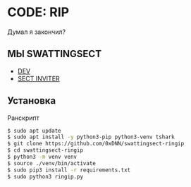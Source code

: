 
# CODE: RIP

Думал я закончил?


## МЫ SWATTINGSECT

 - [DEV](https://t.me/DEVELOPER_DOXBINA)
 - [SECT INVITER](https://t.me/igilov)



## Установка

Ранскрипт

```bash
$ sudo apt update
$ sudo apt install -y python3-pip python3-venv tshark
$ git clone https://github.com/0xDNN/swattingsect-ringip
$ cd swattingsect-ringip
$ python3 -m venv venv
$ source ./venv/bin/activate
$ sudo pip3 install -r requirements.txt
$ sudo python3 ringip.py
```

